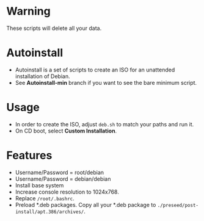 Warning
=======
These scripts will delete all your data.


Autoinstall
===========
* Autoinstall is a set of scripts to create an ISO for an unattended installation of Debian.
* See **Autoinstall-min** branch if you want to see the bare minimum script.

Usage
=====
* In order to create the ISO, adjust `deb.sh` to match your paths and run it.
* On CD boot, select **Custom Installation**.

Features
========
* Username/Password = root/debian
* Username/Password = debian/debian
* Install base system
* Increase console resolution to 1024x768.
* Replace `/root/.bashrc`.
* Preload *.deb packages. Copy all your *.deb package to `./preseed/post-install/apt.386/archives/`.

